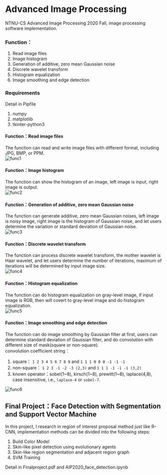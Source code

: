 # Advanced Image Processing
NTNU-CS Advanced Image Processing 2020 Fall, image processing software implementation.

### Function：
1. Read image files
2. Image histogram
3. Generation of additive, zero mean Gaussian noise
4. Discrete wavelet transform
5. Histogram equalization
6. Image smoothing and edge detection

### Requirements
Detail in Pipfile
1. numpy
2. matplotlib
3. tkinter-python3

#### Function：Read image files
The function can read and write image files with different format, including JPG, BMP, or PPM.  
![func1](https://github.com/Shuntw6096/AIP2020/blob/main/img/func1.jpg)

#### Function：Image histogram
The function can show the histogram of an image, left image is input, right image is output.  
![func2](https://github.com/Shuntw6096/AIP2020/blob/main/img/func2.jpg)

#### Function：Generation of additive, zero mean Gaussian noise
The function can generate additive, zero mean Gaussian noises, left image is noisy image, right image is the histogram of Gaussian noise, and let users determine the variation or standard deviation of Gaussian noise.  
![func3](https://github.com/Shuntw6096/AIP2020/blob/main/img/func3.jpg)

#### Function：Discrete wavelet transform
The function can process discrete wavelet transform, the mother wavelet is Haar wavelet, and let users determine the number of iterations, maximum of iterations will be determined by input image size.  
![func4](https://github.com/Shuntw6096/AIP2020/blob/main/img/func4.jpg)

#### Function：Histogram equalization
The function can do histogram equalization on gray-level image, if input image is RGB, then will covert to gray-level image and do histogram equalization.  
![func5](https://github.com/Shuntw6096/AIP2020/blob/main/img/func5.jpg)

#### Function：Image smoothing and edge detection
The function can do image smoothing by Gaussian filter at first, users can determine standard deviation of Gaussian filter, and do convolution with different size of mask(square or non-square).  
convolution coefficient string：
1. square： `1 2 3 4 5 6 7 8 9` and `1 1 1 0 0 0 -1 -1 -1`
2. non-square： `1 2 3 -1 -2 -3 (2,3)` and `1 1 1 -1 -1 -1 (3,2)`
3. known operator：sobel(1\~8), kirsch(1\~8), prewitt(1\~8), laplace(4,8), case insensitive, i.e., `laplace-4` or `sobel-7`.
  
![func6](https://github.com/Shuntw6096/AIP2020/blob/main/img/func6.jpg)

## Final Project：Face Detection with Segmentation and Support Vector Machine
In this project, I research in region of interest proposal method just like R-CNN, implementation
methods can be divided into the following steps:
1. Build Color Model
2. Skin-like pixel detection using evolutionary agents
3. Skin-like region segmentation and adjacent region graph
4. SVM Training

Detail in Finalproject.pdf and AIP2020_face_detection.ipynb
